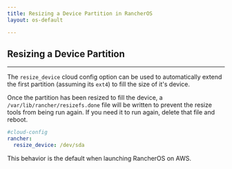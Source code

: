 ```yaml
---
title: Resizing a Device Partition in RancherOS
layout: os-default

---
```


## Resizing a Device Partition
---

The `resize_device` cloud config option can be used to automatically extend the first partition (assuming its `ext4`) to fill the size of it's device.

Once the partition has been resized to fill the device, a `/var/lib/rancher/resizefs.done` file will be written to prevent the resize tools from being run again. If you need it to run again, delete that file and reboot.

```yaml
#cloud-config
rancher:
  resize_device: /dev/sda
```

This behavior is the default when launching RancherOS on AWS.
